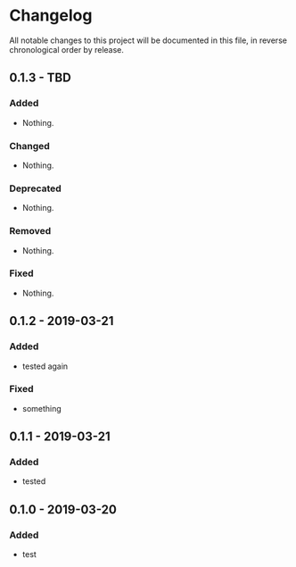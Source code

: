 # Changelog

All notable changes to this project will be documented in this file, in reverse chronological order by release.

## 0.1.3 - TBD

### Added

- Nothing.

### Changed

- Nothing.

### Deprecated

- Nothing.

### Removed

- Nothing.

### Fixed

- Nothing.

## 0.1.2 - 2019-03-21

### Added

- tested again

### Fixed

- something

## 0.1.1 - 2019-03-21

### Added

- tested

## 0.1.0 - 2019-03-20

### Added

- test